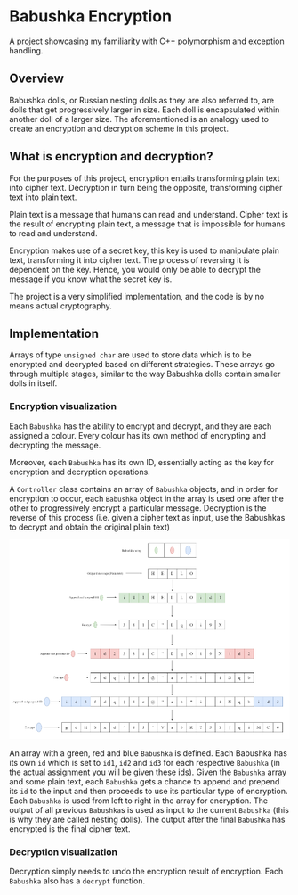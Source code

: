 # Babushka Encryption

A project showcasing my familiarity with C++ polymorphism and exception handling.

## Overview

Babushka dolls, or Russian nesting dolls as they are also referred to, are dolls that get progressively larger in size. Each doll is encapsulated within another doll of a larger size. The aforementioned is an analogy used to create an encryption and decryption scheme in this project.

## What is encryption and decryption?

For the purposes of this project, encryption entails transforming plain text into cipher text. Decryption in turn being the opposite, transforming cipher text into plain text.

Plain text is a message that humans can read and understand. Cipher text is the result of encrypting plain text, a message that is impossible for humans to read and understand. 

Encryption makes use of a secret key, this key is used to manipulate plain text, transforming it into cipher text. The process of reversing it is dependent on the key. Hence, you would only be able to decrypt the message if you know what the secret key is. 

The project is a very simplified implementation, and the code is by no means actual cryptography.

## Implementation

Arrays of type ```unsigned char``` are used to store data which is to be encrypted and decrypted based on different strategies. These arrays go through multiple stages, similar to the way Babushka dolls contain smaller dolls in itself. 

### Encryption visualization

Each ```Babushka``` has the ability to encrypt and decrypt, and they are each assigned a colour. Every colour has its own method of encrypting and decrypting the message. 

Moreover, each ```Babushka``` has its own ID, essentially acting as the key for encryption and decryption operations. 

A ```Controller``` class contains an array of ```Babushka``` objects, and in order for encryption to occur, each ```Babushka``` object in the array is used one after the other to progressively encrypt a particular message. Decryption is the reverse of this process (i.e. given a cipher text as input, use the Babushkas to decrypt and obtain the original plain text)

![visual-representation-of-babushka-encryption-scheme](Screenshot2023-03-04153008.png)

An array with a green, red and blue ```Babushka``` is defined. Each Babushka has its own ```id``` which is set to ```id1```, ```id2``` and ```id3``` for each respective ```Babushka``` (in the actual assignment you will be given these ids). Given the ```Babushka``` array and some plain text, each ```Babushka``` gets a chance to append and prepend its ```id``` to the input and then proceeds to use its particular type of encryption. Each ```Babushka``` is used from left to right in the array for encryption. The output of all previous ```Babushka```s is used as input to the current ```Babushka``` (this is why they are called nesting dolls). The output after the final ```Babushka``` has encrypted is the final cipher text.

### Decryption visualization

Decryption simply needs to undo the encryption result of encryption. Each ```Babushka``` also has a ```decrypt``` function.
